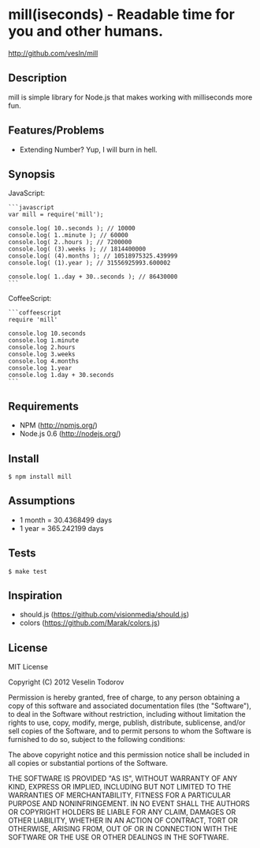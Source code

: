 # mill(iseconds) - Readable time for you and other humans.

http://github.com/vesln/mill

## Description
	
mill is simple library for Node.js that makes working with milliseconds more fun.

## Features/Problems

- Extending Number? Yup, I will burn in hell.
	
## Synopsis

JavaScript:

	```javascript
	var mill = require('mill');
	
	console.log( 10..seconds ); // 10000
	console.log( 1..minute ); // 60000
	console.log( 2..hours ); // 7200000
	console.log( (3).weeks ); // 1814400000
	console.log( (4).months ); // 10518975325.439999
	console.log( (1).year ); // 31556925993.600002
	
	console.log( 1..day + 30..seconds ); // 86430000
	```
	
CoffeeScript:

	```coffeescript
	require 'mill'
	
	console.log 10.seconds
	console.log 1.minute
	console.log 2.hours
	console.log 3.weeks
	console.log 4.months
	console.log 1.year
	console.log 1.day + 30.seconds
	```
	
## Requirements

- NPM (http://npmjs.org/)
- Node.js 0.6 (http://nodejs.org/)

## Install

	$ npm install mill

## Assumptions

- 1 month = 30.4368499 days
- 1 year = 365.242199 days

## Tests

	$ make test
	
## Inspiration

- should.js (https://github.com/visionmedia/should.js)
- colors (https://github.com/Marak/colors.js)

## License

MIT License

Copyright (C) 2012 Veselin Todorov

Permission is hereby granted, free of charge, to any person obtaining a copy of
this software and associated documentation files (the "Software"), to deal in
the Software without restriction, including without limitation the rights to
use, copy, modify, merge, publish, distribute, sublicense, and/or sell copies
of the Software, and to permit persons to whom the Software is furnished to do
so, subject to the following conditions:

The above copyright notice and this permission notice shall be included in all
copies or substantial portions of the Software.

THE SOFTWARE IS PROVIDED "AS IS", WITHOUT WARRANTY OF ANY KIND, EXPRESS OR
IMPLIED, INCLUDING BUT NOT LIMITED TO THE WARRANTIES OF MERCHANTABILITY,
FITNESS FOR A PARTICULAR PURPOSE AND NONINFRINGEMENT. IN NO EVENT SHALL THE
AUTHORS OR COPYRIGHT HOLDERS BE LIABLE FOR ANY CLAIM, DAMAGES OR OTHER
LIABILITY, WHETHER IN AN ACTION OF CONTRACT, TORT OR OTHERWISE, ARISING FROM,
OUT OF OR IN CONNECTION WITH THE SOFTWARE OR THE USE OR OTHER DEALINGS IN THE
SOFTWARE.